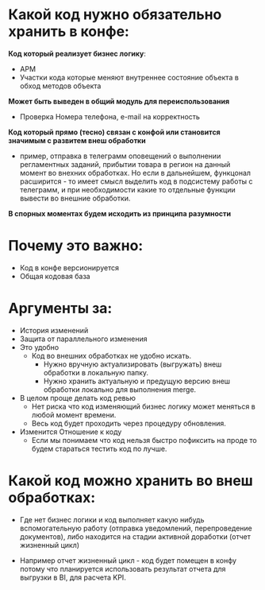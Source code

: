 # Какой код нужно обязательно хранить в конфе:
**Код который реализует бизнес логику**: 
- АРМ
- Участки кода которые меняют внутреннее состояние объекта в обход методов объекта
		
**Может быть выведен в общий модуль для переиспользования** 
- Проверка Номера телефона, e-mail на корректность
	
**Код который прямо (тесно) связан с конфой или становится значимым с развитем внеш обработки**
- пример, отправка в телеграмм оповещений о выполнении регламентных заданий, прибытии товара в регион на данный момент во внехних обработках. Но если в дальнейшем, функцонал расширится - то имеет смысл выделить код в подсистему работы с телеграмм, и при необходимости какие то отдельные функции вывести во внешние обработки.
	
**В спорных моментах будем исходить из принципа разумности**
			
# Почему это важно:
- Код в конфе версионируется
- Общая кодовая база
	
# Аргументы за:
- История изменений
- Защита от параллельного изменения
- Это удобно
	* Код во внешних обработках не удобно искать.
		* Нужно вручную актуализировать (выгружать) внеш обработки в локальную папку.
		* Нужно хранить актуальную и предущую версию внеш обработки локально для выполнения merge.
- В целом проще делать код ревью
	* Нет риска что код изменяющий бизнес логику может меняться в любой момент времени. 
	* Весь код будет проходить через процедуру обновления.
- Изменится Отношение к коду
	* Если мы понимаем что код нельзя быстро пофиксить на проде то будем стараться тестить код по лучше.
	

# Какой код можно хранить во внеш обработках:		
- Где нет бизнес логики и  код выполняет какую нибудь вспомогательную работу (отправка уведомлений, перепроведение документов), либо находится на стадии активной доработки (отчет жизненный цикл)
	
- Например отчет жизненный цикл - код будет помещен в конфу потому что планируется использовать результат отчета для выгрузки в BI, для расчета KPI.
